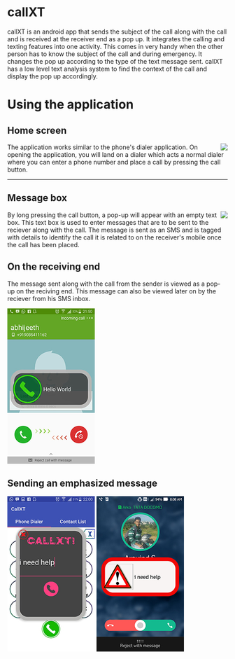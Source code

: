 # callXT

callXT is an android app that sends the subject of the call along with the call and is received at the receiver end as a pop up. It integrates the calling and texting features into one activity. This comes in very handy when the other person has to know the subject of the call and during emergency. It changes the pop up according to the type of the text message sent. callXT has a low level text analysis system to find the context of the call and display the pop up accordingly.

# Using the application

<p>
<h2>Home screen</h2>

<img align="right" src="https://github.com/deafeningSilence/callXT/blob/master/screenshots/screenshot4.jpg">

The application works similar to the phone's dialer application. On opening the application, you will land on a dialer which acts a normal dialer where you can enter a phone number and place a call by pressing the call button. 

---
</p>

## Message box

<img align="right" src="https://github.com/deafeningSilence/callXT/blob/master/screenshots/screenshot3.jpeg">

By long pressing the call button, a pop-up will appear with an empty text box. This text box is used to enter messages that are to be sent to the reciever along with the call. The message is sent as an SMS and is tagged with details to identify the call it is related to on the receiver's mobile once the call has been placed.

## On the receiving end

The message sent along with the call from the sender is viewed as a pop-up on the reciving end. This message can also be viewed later on by the reciever from his SMS inbox.

![](screenshots/screenshot2.jpeg)

## Sending an emphasized message

![](screenshots/screenshot5.jpeg)
![](screenshots/screenshot1.jpg)
